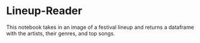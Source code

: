 # Lineup-Reader
This notebook takes in an image of a festival lineup and returns a dataframe with the artists, their genres, and top songs.
